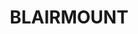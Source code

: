---
lastmod: '2025-04-06T06:05:20+00:00'
latitude: -34.051274
layout: suburb
longitude: 150.793614
postcode: '2559'
state: NSW
title: BLAIRMOUNT
url: /nsw/blairmount/
---